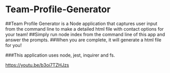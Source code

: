 # Team-Profile-Generator

##Team Profile Generator is a Node application that captures user input from the command line to make a detailed html file with contact options for your team!
##Simply run node index from the command line of this app and answer the prompts.
##When you are complete, it will generate a html file for you!

###This application uses node, jest, inquirer and fs.

https://youtu.be/b3oi7TZHJzs
